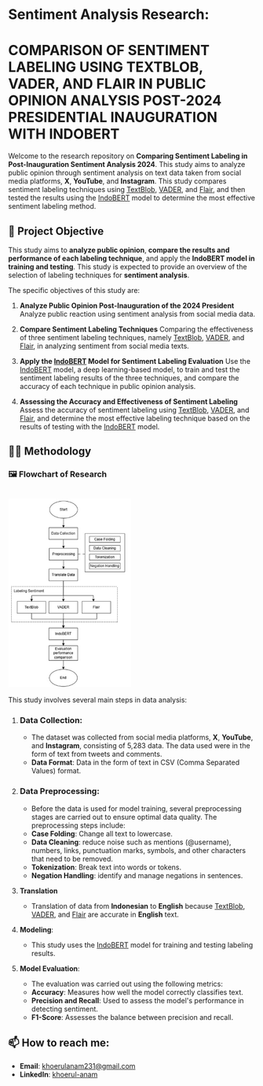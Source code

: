 # Sentiment Analysis Research: 
# COMPARISON OF SENTIMENT LABELING USING TEXTBLOB, VADER, AND FLAIR IN PUBLIC OPINION ANALYSIS POST-2024 PRESIDENTIAL INAUGURATION WITH INDOBERT

Welcome to the research repository on **Comparing Sentiment Labeling in Post-Inauguration Sentiment Analysis 2024**. This study aims to analyze public opinion through sentiment analysis on text data taken from social media platforms, **X**, **YouTube**, and **Instagram**. This study compares sentiment labeling techniques using [TextBlob](https://textblob.readthedocs.io/en/dev/), [VADER](https://pypi.org/project/vaderSentiment/), and [Flair](https://github.com/flairNLP/flair), and then tested the results using the [IndoBERT](https://indolem.github.io/IndoBERT/) model to determine the most effective sentiment labeling method.

## 🎯 Project Objective

This study aims to **analyze public opinion**, **compare the results and performance of each labeling technique**, and apply the **IndoBERT model in training and testing**. This study is expected to provide an overview of the selection of labeling techniques for **sentiment analysis**.

The specific objectives of this study are:
1. **Analyze Public Opinion Post-Inauguration of the 2024 President** 
Analyze public reaction using sentiment analysis from social media data.

2. **Compare Sentiment Labeling Techniques** 
Comparing the effectiveness of three sentiment labeling techniques, namely [TextBlob](https://textblob.readthedocs.io/en/dev/), [VADER](https://pypi.org/project/vaderSentiment/), and [Flair](https://github.com/flairNLP/flair), in analyzing sentiment from social media texts.

3. **Apply the [IndoBERT](https://indolem.github.io/IndoBERT/) Model for Sentiment Labeling Evaluation** 
Use the [IndoBERT](https://indolem.github.io/IndoBERT/) model, a deep learning-based model, to train and test the sentiment labeling results of the three techniques, and compare the accuracy of each technique in public opinion analysis.

4. **Assessing the Accuracy and Effectiveness of Sentiment Labeling** 
Assess the accuracy of sentiment labeling using [TextBlob](https://textblob.readthedocs.io/en/dev/), [VADER](https://pypi.org/project/vaderSentiment/), and [Flair](https://github.com/flairNLP/flair), and determine the most effective labeling technique based on the results of testing with the [IndoBERT](https://indolem.github.io/IndoBERT/) model.

   
## 🧑‍💻 Methodology

### 🖼️ Flowchart of Research
<br>

  <img src="img/flowchart.jpg" width="250"/>

<br>

This study involves several main steps in data analysis:

1. ### **Data Collection**: 
    - The dataset was collected from social media platforms, **X**, **YouTube**, and **Instagram**, consisting of 5,283 data. The data used were in the form of text from tweets and comments.
     - **Data Format**: Data in the form of text in CSV (Comma Separated Values) format.

2. ### **Data Preprocessing**: 
    - Before the data is used for model training, several preprocessing stages are carried out to ensure optimal data quality.
The preprocessing steps include:
    - **Case Folding**: Change all text to lowercase.
    - **Data Cleaning**: reduce noise such as mentions (@username), numbers, links, punctuation marks, symbols, and other characters that need to be removed.
    - **Tokenization**: Break text into words or tokens.
    - **Negation Handling**: identify and manage negations in sentences.


3. **Translation**
    - Translation of data from **Indonesian** to **English** because [TextBlob](https://textblob.readthedocs.io/en/dev/), [VADER](https://pypi.org/project/vaderSentiment/), and [Flair](https://github.com/flairNLP/flair) are accurate in **English** text.

4. **Modeling**:
    - This study uses the [IndoBERT](https://indolem.github.io/IndoBERT/) model for training and testing labeling results.

5. **Model Evaluation**:
    - The evaluation was carried out using the following metrics:
    - **Accuracy**: Measures how well the model correctly classifies text.
    - **Precision and Recall**: Used to assess the model's performance in detecting sentiment.
    - **F1-Score**: Assesses the balance between precision and recall.

## 📫 **How to reach me**:
- **Email**: khoerulanam231@gmail.com
- **LinkedIn**: [khoerul-anam](https://www.linkedin.com/in/khoerul-anam-a7b627221/)
